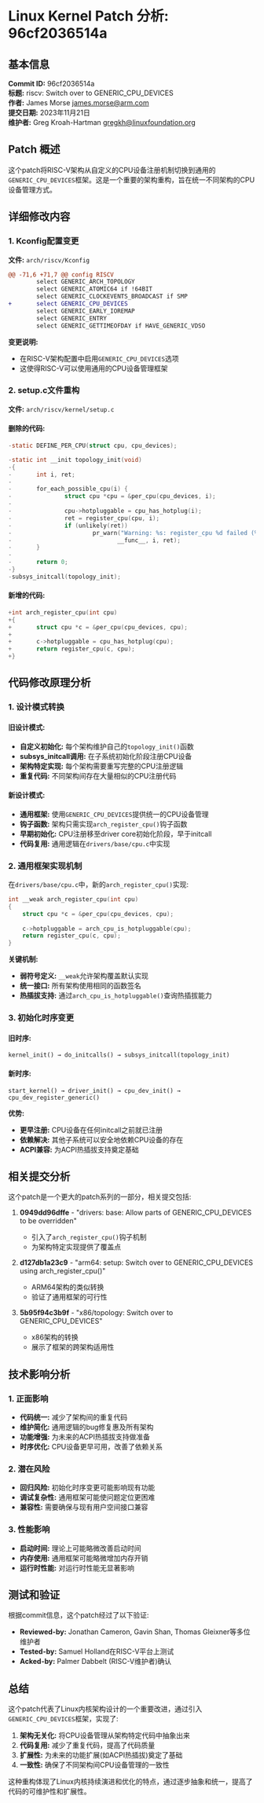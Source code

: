 # Linux Kernel Patch 分析: 96cf2036514a

## 基本信息

**Commit ID:** 96cf2036514a  
**标题:** riscv: Switch over to GENERIC_CPU_DEVICES  
**作者:** James Morse <james.morse@arm.com>  
**提交日期:** 2023年11月21日  
**维护者:** Greg Kroah-Hartman <gregkh@linuxfoundation.org>  

## Patch 概述

这个patch将RISC-V架构从自定义的CPU设备注册机制切换到通用的`GENERIC_CPU_DEVICES`框架。这是一个重要的架构重构，旨在统一不同架构的CPU设备管理方式。

## 详细修改内容

### 1. Kconfig配置变更

**文件:** `arch/riscv/Kconfig`

```diff
@@ -71,6 +71,7 @@ config RISCV
        select GENERIC_ARCH_TOPOLOGY
        select GENERIC_ATOMIC64 if !64BIT
        select GENERIC_CLOCKEVENTS_BROADCAST if SMP
+       select GENERIC_CPU_DEVICES
        select GENERIC_EARLY_IOREMAP
        select GENERIC_ENTRY
        select GENERIC_GETTIMEOFDAY if HAVE_GENERIC_VDSO
```

**变更说明:**
- 在RISC-V架构配置中启用`GENERIC_CPU_DEVICES`选项
- 这使得RISC-V可以使用通用的CPU设备管理框架

### 2. setup.c文件重构

**文件:** `arch/riscv/kernel/setup.c`

#### 删除的代码:

```c
-static DEFINE_PER_CPU(struct cpu, cpu_devices);

-static int __init topology_init(void)
-{
-       int i, ret;
-
-       for_each_possible_cpu(i) {
-               struct cpu *cpu = &per_cpu(cpu_devices, i);
-
-               cpu->hotpluggable = cpu_has_hotplug(i);
-               ret = register_cpu(cpu, i);
-               if (unlikely(ret))
-                       pr_warn("Warning: %s: register_cpu %d failed (%d)\n",
-                              __func__, i, ret);
-       }
-
-       return 0;
-}
-subsys_initcall(topology_init);
```

#### 新增的代码:

```c
+int arch_register_cpu(int cpu)
+{
+       struct cpu *c = &per_cpu(cpu_devices, cpu);
+
+       c->hotpluggable = cpu_has_hotplug(cpu);
+       return register_cpu(c, cpu);
+}
```

## 代码修改原理分析

### 1. 设计模式转换

#### 旧设计模式:
- **自定义初始化:** 每个架构维护自己的`topology_init()`函数
- **subsys_initcall调用:** 在子系统初始化阶段注册CPU设备
- **架构特定实现:** 每个架构需要重写完整的CPU注册逻辑
- **重复代码:** 不同架构间存在大量相似的CPU注册代码

#### 新设计模式:
- **通用框架:** 使用`GENERIC_CPU_DEVICES`提供统一的CPU设备管理
- **钩子函数:** 架构只需实现`arch_register_cpu()`钩子函数
- **早期初始化:** CPU注册移至driver core初始化阶段，早于initcall
- **代码复用:** 通用逻辑在`drivers/base/cpu.c`中实现

### 2. 通用框架实现机制

在`drivers/base/cpu.c`中，新的`arch_register_cpu()`实现:

```c
int __weak arch_register_cpu(int cpu)
{
    struct cpu *c = &per_cpu(cpu_devices, cpu);
    
    c->hotpluggable = arch_cpu_is_hotpluggable(cpu);
    return register_cpu(c, cpu);
}
```

**关键机制:**
- **弱符号定义:** `__weak`允许架构覆盖默认实现
- **统一接口:** 所有架构使用相同的函数签名
- **热插拔支持:** 通过`arch_cpu_is_hotpluggable()`查询热插拔能力

### 3. 初始化时序变更

#### 旧时序:
```
kernel_init() → do_initcalls() → subsys_initcall(topology_init)
```

#### 新时序:
```
start_kernel() → driver_init() → cpu_dev_init() → cpu_dev_register_generic()
```

**优势:**
- **更早注册:** CPU设备在任何initcall之前就已注册
- **依赖解决:** 其他子系统可以安全地依赖CPU设备的存在
- **ACPI兼容:** 为ACPI热插拔支持奠定基础

## 相关提交分析

这个patch是一个更大的patch系列的一部分，相关提交包括:

1. **0949dd96dffe** - "drivers: base: Allow parts of GENERIC_CPU_DEVICES to be overridden"
   - 引入了`arch_register_cpu()`钩子机制
   - 为架构特定实现提供了覆盖点

2. **d127db1a23c9** - "arm64: setup: Switch over to GENERIC_CPU_DEVICES using arch_register_cpu()"
   - ARM64架构的类似转换
   - 验证了通用框架的可行性

3. **5b95f94c3b9f** - "x86/topology: Switch over to GENERIC_CPU_DEVICES"
   - x86架构的转换
   - 展示了框架的跨架构适用性

## 技术影响分析

### 1. 正面影响

- **代码统一:** 减少了架构间的重复代码
- **维护简化:** 通用逻辑的bug修复惠及所有架构
- **功能增强:** 为未来的ACPI热插拔支持做准备
- **时序优化:** CPU设备更早可用，改善了依赖关系

### 2. 潜在风险

- **回归风险:** 初始化时序变更可能影响现有功能
- **调试复杂性:** 通用框架可能使问题定位更困难
- **兼容性:** 需要确保与现有用户空间接口兼容

### 3. 性能影响

- **启动时间:** 理论上可能略微改善启动时间
- **内存使用:** 通用框架可能略微增加内存开销
- **运行时性能:** 对运行时性能无显著影响

## 测试和验证

根据commit信息，这个patch经过了以下验证:

- **Reviewed-by:** Jonathan Cameron, Gavin Shan, Thomas Gleixner等多位维护者
- **Tested-by:** Samuel Holland在RISC-V平台上测试
- **Acked-by:** Palmer Dabbelt (RISC-V维护者)确认

## 总结

这个patch代表了Linux内核架构设计的一个重要改进，通过引入`GENERIC_CPU_DEVICES`框架，实现了:

1. **架构无关化:** 将CPU设备管理从架构特定代码中抽象出来
2. **代码复用:** 减少了重复代码，提高了代码质量
3. **扩展性:** 为未来的功能扩展(如ACPI热插拔)奠定了基础
4. **一致性:** 确保了不同架构间CPU设备管理的一致性

这种重构体现了Linux内核持续演进和优化的特点，通过逐步抽象和统一，提高了代码的可维护性和扩展性。